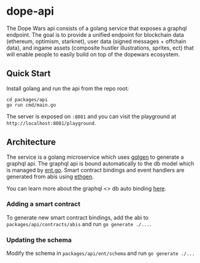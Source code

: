 # dope-api

The Dope Wars api consists of a golang service that exposes a graphql endpoint. The goal is to provide a unified endpoint for blockchain data (ethereum, optimism, starknet), user data (signed messages + offchain data), and ingame assets (composite hustler illustrations, sprites, ect) that will enable people to easily build on top of the dopewars ecosystem.

## Quick Start

Install golang and run the api from the repo root:

```
cd packages/api
go run cmd/main.go
```

The server is exposed on `:8081` and you can visit the playground at `http://localhost:8081/playground`.

## Architecture

The service is a golang microservice which uses [gqlgen](https://github.com/99designs/gqlgen) to generate a graphql api. The graphql api is bound automatically to the db model which is managed by [ent.go](https://github.com/ent/ent). Smart contract bindings and event handlers are generated from abis using [ethgen](https://github.com/withtally/ethgen).

You can learn more about the graphql <> db auto binding [here](https://entgo.io/docs/tutorial-todo-gql).

### Adding a smart contract

To generate new smart contract bindings, add the abi to `packages/api/contracts/abis` and run `go generate ./...`.

### Updating the schema

Modify the schema in `packages/api/ent/schema` and run `go generate ./...`
